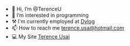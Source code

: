 - 👋 Hi, I’m @TerenceU
- 👀 I’m interested in programming 
- ⚒️ I'm currently employed at [Dylog](https://www.dylog.it/)
- 📫 How to reach me [terence.usa@hotmail.com](mailto:terence.usa@hotmail.com)
- 💻 My Site [Terence Usai](https://terence-usai.pop.site/)
<!---
TerenceU/TerenceU is a ✨ special ✨ repository because its `README.md` (this file) appears on your GitHub profile.
You can click the Preview link to take a look at your changes.
--->

